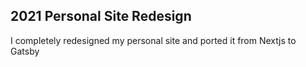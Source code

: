 ## 2021 Personal Site Redesign

I completely redesigned my personal site and ported it from Nextjs to Gatsby
